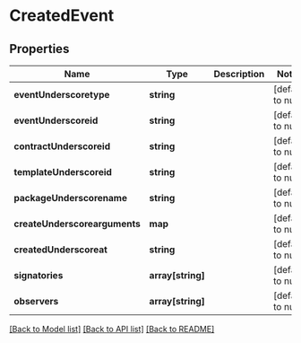 # CreatedEvent

## Properties
Name | Type | Description | Notes
------------ | ------------- | ------------- | -------------
**eventUnderscoretype** | **string** |  | [default to null]
**eventUnderscoreid** | **string** |  | [default to null]
**contractUnderscoreid** | **string** |  | [default to null]
**templateUnderscoreid** | **string** |  | [default to null]
**packageUnderscorename** | **string** |  | [default to null]
**createUnderscorearguments** | **map** |  | [default to null]
**createdUnderscoreat** | **string** |  | [default to null]
**signatories** | **array[string]** |  | [default to null]
**observers** | **array[string]** |  | [default to null]

[[Back to Model list]](../README.md#documentation-for-models) [[Back to API list]](../README.md#documentation-for-api-endpoints) [[Back to README]](../README.md)


